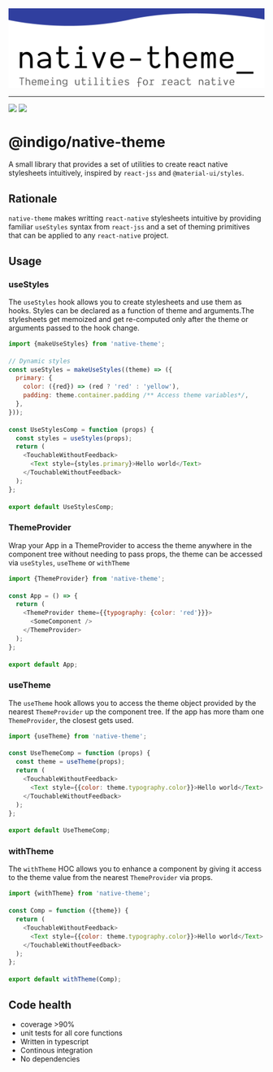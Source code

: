 <img src="assets/cb-native-theme2.png">
<hr/>

<img src="https://github.com/carlosballadares/native-theme/workflows/CI/badge.svg">
<img src="https://img.shields.io/apm/l/native-theme">

# @indigo/native-theme

A small library that provides a set of utilities to create react native stylesheets intuitively, inspired by `react-jss` and `@material-ui/styles`.

## Rationale

`native-theme` makes writting `react-native` stylesheets intuitive by providing familiar `useStyles` syntax from `react-jss` and a set of theming primitives that can be applied to any `react-native` project.

## Usage

### useStyles

The `useStyles` hook allows you to create stylesheets and use them as hooks.
Styles can be declared as a function of theme and arguments.The stylesheets get memoized and get re-computed only after the theme or arguments passed to the hook change.

```javascript
import {makeUseStyles} from 'native-theme';

// Dynamic styles
const useStyles = makeUseStyles((theme) => ({
  primary: {
    color: ({red}) => (red ? 'red' : 'yellow'),
    padding: theme.container.padding /** Access theme variables*/,
  },
}));

const UseStylesComp = function (props) {
  const styles = useStyles(props);
  return (
    <TouchableWithoutFeedback>
      <Text style={styles.primary}>Hello world</Text>
    </TouchableWithoutFeedback>
  );
};

export default UseStylesComp;
```

### ThemeProvider

Wrap your App in a ThemeProvider to access the theme anywhere in the component tree without needing to pass props, the theme can be accessed via `useStyles`, `useTheme` or `withTheme`

```javascript
import {ThemeProvider} from 'native-theme';

const App = () => {
  return (
    <ThemeProvider theme={{typography: {color: 'red'}}}>
      <SomeComponent />
    </ThemeProvider>
  );
};

export default App;
```

### useTheme

The `useTheme` hook allows you to access the theme object provided by the nearest `ThemeProvider` up the component tree. If the app has more tham one `ThemeProvider`, the closest gets used.

```javascript
import {useTheme} from 'native-theme';

const UseThemeComp = function (props) {
  const theme = useTheme(props);
  return (
    <TouchableWithoutFeedback>
      <Text style={{color: theme.typography.color}}>Hello world</Text>
    </TouchableWithoutFeedback>
  );
};

export default UseThemeComp;
```

### withTheme

The `withTheme` HOC allows you to enhance a component by giving it access to the theme value from the nearest `ThemeProvider` via props.

```javascript
import {withTheme} from 'native-theme';

const Comp = function ({theme}) {
  return (
    <TouchableWithoutFeedback>
      <Text style={{color: theme.typography.color}}>Hello world</Text>
    </TouchableWithoutFeedback>
  );
};

export default withTheme(Comp);
```

## Code health

- coverage >90%
- unit tests for all core functions
- Written in typescript
- Continous integration
- No dependencies
